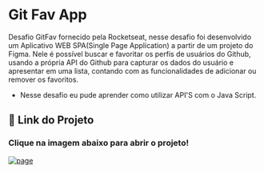 
# Git Fav App
Desafio GitFav fornecido pela Rocketseat, nesse desafio foi desenvolvido um Aplicativo WEB SPA(Single Page Application) a partir de um projeto do Figma. Nele é possível buscar e favoritar os perfis de usuários do Github, usando a própria API do Github para capturar os dados do usuário e apresentar em uma lista, contando com as funcionalidades de adicionar ou remover os favoritos.

- Nesse desafio eu pude aprender como utilizar API'S com o Java Script.
    
## 🔗 Link do Projeto
### Clique na imagem abaixo para abrir o projeto!
[![page](https://encrypted-tbn0.gstatic.com/images?q=tbn:ANd9GcSModCKusy7bToHrB2oGB8YDPmshPYKkVcrZw&usqp=CAU)](https://carloslonghi.github.io/GitFav-API/)

